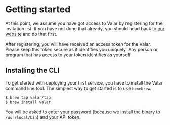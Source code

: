 # Getting started

At this point, we assume you have got access to Valar by registering for the invitation list.
If you have not done that already, you should head back to [our website](https://valar.dev) and do that first.

After registering, you will have received an access token for the Valar. Please keep this token secure as it
identifies you uniquely. Any person or program that has access to your token identifies as yourself.


## Installing the CLI

To get started with deploying your first service, you have to install the Valar command line tool. The simplest way to get started is to use `homebrew`.

```bash
$ brew tap valar/tap
$ brew install valar
```

You will be asked to enter your password (because we install the binary to `/usr/local/bin`) and your API token.
